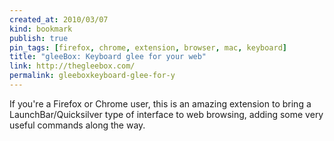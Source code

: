 ```yaml
---
created_at: 2010/03/07
kind: bookmark
publish: true
pin_tags: [firefox, chrome, extension, browser, mac, keyboard]
title: "gleeBox: Keyboard glee for your web"
link: http://thegleebox.com/
permalink: gleeboxkeyboard-glee-for-y
---
```


If you're a Firefox or Chrome user, this is an amazing extension to bring a LaunchBar/Quicksilver type of interface to web browsing, adding some very useful commands along the way.
